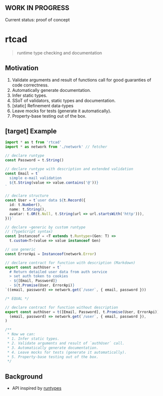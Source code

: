 ## WORK IN PROGRESS

Current status: proof of concept

# rtcad

> runtime type checking and documentation
<!-- refinement type checking ;) -->

## Motivation

1. Validate arguments and result of functions call for good guaranties of code correctness.
2. Automatically generate documentation.
3. Infer static types.
4. SSoT of validators, static types and documentation.
5. [static] Refinement data-types
6. Leave mocks for tests (generate it automatically).
7. Property-base testing out of the box.

## [target] Example

```typescript
import * as t from 'rtcad'
import * as network from './network' // fetcher

// declare runtype
const Password = t.String()

// declare runtype with description and extended validation
const Email = t`
  simple e-mail validation
  ${t.String(value => value.contains('@'))}
`

// declare structure
const User = t`user data ${t.Record({
  id: t.Number(),
  name: t.String(),
  avatar: t.OR(t.Null, t.String(url => url.startsWith('http'))),
})}`

// declare ~generic by custom runtype
// (TypeScript syntax)
const Instanceof = <T extends t.Runtype>(Gen: T) =>
  t.custom<T>(value => value instanceof Gen)

// use generic
const ErrorApi = Instanceof(network.Error)

// declare contract for function with description (Markdown)
export const authUser = t`
  # Return detailed user data from auth service
  > set auth token to cookies
  - ${[Email, Password]}
  - ${t.Promise(User, ErrorApi)}
`((email, password) => network.get(`/user`, { email, password }))

/* EQUAL */

// declare contract for function without description
export const authUser = t([Email, Password], t.Promise(User, ErrorApi))(
  (email, password) => network.get(`/user`, { email, password }),
)

/**
 * Now we can:
 * 1. Infer static types.
 * 2. Validate arguments and result of `authUser` call.
 * 3. Automatically generate documentation.
 * 4. Leave mocks for tests (generate it automatically).
 * 5. Property-base testing out of the box.
 */
```

<!--
TODO:
* study
    * http://usejsdoc.org 
      > https://code-examples.net/ru/docs/jsdoc
    * https://en.wikipedia.org/wiki/Design_by_contract
* write needed functionality on a road map
    * description syntax
      > MD (reason - convert to gitbook)
    * checks native types
    * checks user types (+ API for that)
    * API for literals range
    * IDE extensions for tips
    * documentation generator
    * codemon for convert JSDoc to rtcad
    * write autotests core
    * write autotests UI-manager
    * ...
-->

## Background

- API inspired by [runtypes](https://github.com/pelotom/runtypes)

